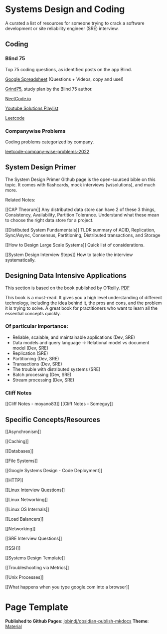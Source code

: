 # Systems Design and Coding
A curated a list of resources for someone trying to crack a software development or site reliability engineer (SRE) interview.

## Coding

### Blind 75
Top 75 coding questions, as identified posts on the app Blind.  

[Google Spreadsheet](https://docs.google.com/spreadsheets/d/1A2PaQKcdwO_lwxz9bAnxXnIQayCouZP6d-ENrBz_NXc/edit?usp=sharing) (Questions + Videos, copy and use!)

[Grind75](https://www.techinterviewhandbook.org/grind75), study plan by the Blind 75 author.

[NeetCode.io](https://neetcode.io/)

[Youtube Solutions Playlist](https://www.youtube.com/playlist?list=PLot-Xpze53ldVwtstag2TL4HQhAnC8ATf)

[Leetcode](https://leetcode.com/discuss/general-discussion/460599/blind-75-leetcode-questions)


### Companywise Problems
Coding problems categorized by company.

[leetcode-company-wise-problems-2022](https://github.com/hxu296/leetcode-company-wise-problems-2022)


## System Design Primer
The System Design Primer Github page is the open-sourced bible on this topic.  It comes with flashcards, mock interviews (w/solutions), and much more.

Related Notes:

[[CAP Theorum]]
Any distributed data store can have 2 of these 3 things, Consistency, Availability, Partition Tolerance.  Understand what these mean to choose the right data store for a project.

[[Distibuted System Fundamentals]]
TLDR summary of ACID, Replication, Sync/Async, Consensus, Partitioning, Distributed transactions, and Storage

[[How to Design Large Scale Systems]]
Quick list of considerations.

[[System Design Interview Steps]]
How to tackle the interview systematically.


## Designing Data Intensive Applications

This section is based on the book published by O'Reilly. [PDF](https://github.com/jeffrey-xiao/papers/blob/master/textbooks/designing-data-intensive-applications.pdf)

This book is a must-read. It gives you a high level understanding of different technology, including the idea behind it, the pros and cons, and the problem it is trying to solve. A great book for practitioners who want to learn all the essential concepts quickly.

### Of particular importance:
* Reliable, scalable, and maintainable applications (Dev, SRE)
* Data models and query language -> Relational model vs document model (Dev, SRE)
* Replication (SRE) 
* Partitioning (Dev, SRE)
* Transactions (Dev, SRE)
* The trouble with distributed systems (SRE)
* Batch processing (Dev, SRE)
* Stream processing (Dev, SRE)

### Cliff Notes
[[Cliff Notes - moyano83]] 
[[Cliff Notes - Someguy]]


## Specific Concepts/Resources
[[Asynchronism]]

[[Caching]]

[[Databases]]

[[File Systems]]

[[Google Systems Design - Code Deployment]]

[[HTTP]]

[[Linux Interview Questions]]

[[Linux Networking]]

[[Linux OS Internals]]

[[Load Balancers]]

[[Networking]]

[[SRE Interview Questions]]

[[SSH]]

[[Systems Design Template]]

[[Troubleshooting via Metrics]]

[[Unix Processes]]

[[What happens when you type google.com into a browser]]


# Page Template

**Published to Github Pages**: [jobindj/obsidian-publish-mkdocs](https://github.com/jobindj/obsidian-publish-mkdocs)
**Theme**: [Material](https://squidfunk.github.io/mkdocs-material/setup/changing-the-colors/)